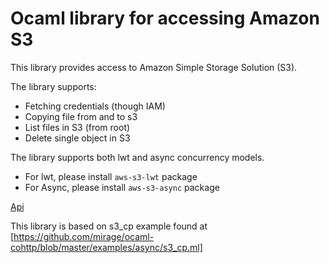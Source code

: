 # Ocaml library for accessing Amazon S3

This library provides access to Amazon Simple Storage Solution (S3).

The library supports:
* Fetching credentials (though IAM)
* Copying file from and to s3
* List files in S3 (from root)
* Delete single object in S3

The library supports both lwt and async concurrency models.
* For lwt, please install `aws-s3-lwt` package
* For Async, please install `aws-s3-async` package

[Api](https://andersfugmann.github.io/aws-s3/)

This library is based on s3_cp example found at
[https://github.com/mirage/ocaml-cohttp/blob/master/examples/async/s3_cp.ml]
